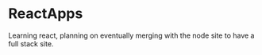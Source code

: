 # ReactApps
Learning react, planning on eventually merging with the node site to have a full stack site.
